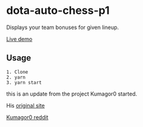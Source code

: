 # dota-auto-chess-p1

Displays your team bonuses for given lineup.

[Live demo](https://paulepanke.github.io/dota2)

## Usage

    1. Clone
    2. yarn
    3. yarn start

this is an update from the project Kumagor0 started.

His [original site](https://paulepanke.github.io/dota2)

[Kumagor0 reddit](https://old.reddit.com/user/Kumagor0/)
